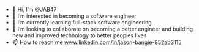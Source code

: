 - 👋 Hi, I’m @JAB47
- 👀 I’m interested in becoming a software engineer 
- 🌱 I’m currently learning full-stack software engineering 
- 💞️ I’m looking to collaborate on becoming a better engineer and building new and improved technology to better peoples lives 
- 📫 How to reach me www.linkedin.com/in/jason-bangie-852ab3115

<!---
JAB47/JAB47 is a ✨ special ✨ repository because its `README.md` (this file) appears on your GitHub profile.
You can click the Preview link to take a look at your changes.
--->
